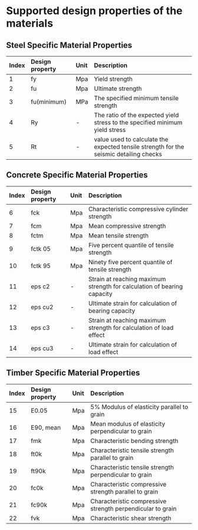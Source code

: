 # Supported design properties of the materials

## Steel Specific Material Properties

| Index | Design property | Unit | Description |
| :--- | :--- | :--- | :--- |
| 1 | fy | Mpa | Yield strength |
| 2 | fu | Mpa | Ultimate strength |
| 3 | fu\(minimum\) | MPa | The specified minimum tensile strength |
| 4 | Ry | - | The ratio of the expected yield stress to the specified minimum yield stress |
| 5 | Rt | - | value used to calculate the expected tensile strength for the seismic detailing checks |

## Concrete Specific Material Properties

| Index | Design property | Unit | Description |
| :--- | :--- | :--- | :--- |
| 6 | fck | Mpa | Characteristic compressive cylinder strength |
| 7 | fcm | Mpa | Mean compressive strength |
| 8 | fctm | Mpa | Mean tensile strength |
| 9 | fctk 05 | Mpa | Five percent quantile of tensile strength |
| 10 | fctk 95 | Mpa | Ninety five percent quantile of tensile strength |
| 11 | eps c2 | - | Strain at reaching maximum strength for calculation of bearing capacity |
| 12 | eps cu2 | - | Ultimate strain for calculation of bearing capacity |
| 13 | eps c3 | - | Strain at reaching maximum strength for calculation of load effect |
| 14 | eps cu3 | - | Ultimate strain for calculation of load effect |

## Timber Specific Material Properties

| Index | Design property | Unit | Description |
| :--- | :--- | :--- | :--- |
| 15 | E0.05 | Mpa | 5% Modulus of elasticity parallel to grain |
| 16 | E90, mean | Mpa | Mean modulus of elasticity perpendicular to grain |
| 17 | fmk | Mpa | Characteristic bending strength |
| 18 | ft0k | Mpa | Characteristic tensile strength parallel to grain |
| 19 | ft90k | Mpa | Characteristic tensile strength perpendicular to grain |
| 20 | fc0k | Mpa | Characteristic compressive strength parallel to grain |
| 21 | fc90k | Mpa | Characteristic compressive strength perpendicular to grain |
| 22 | fvk | Mpa | Characteristic shear strength |

